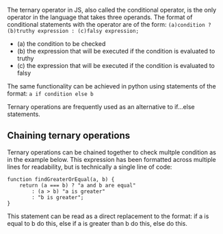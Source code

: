 The ternary operator in JS, also called the conditional operator, is the only operator in the language that takes three operands. The format of conditional statements with the operator are of the form:
`(a)condition ? (b)truthy expression : (c)falsy expression;`
- (a) the condition to be checked
- (b) the expression that will be executed if the condition is evaluated to truthy
- (c) the expression that will be executed if the condition is evaluated to falsy

The same functionality can be achieved in python using statements of the format:
`a if condition else b`

Ternary operations are frequently used as an alternative to if...else statements.

## Chaining ternary operations
Ternary operations can be chained together to check multple condition as in the example below. This expression has been formatted across multiple lines for readability, but is technically a single line of code:
```
function findGreaterOrEqual(a, b) {
	return (a === b) ? "a and b are equal"
		: (a > b) "a is greater"
		: "b is greater";
}
```
This statement can be read as a direct replacement to the format: if a is equal to b do this, else if a is greater than b do this, else do this.
